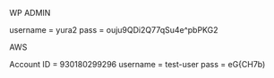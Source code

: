 WP ADMIN

username = yura2
pass = ouju9QDi2Q77qSu4e^pbPKG2


AWS 

Account ID  = 930180299296
username = test-user 
pass = eG{CH7b)
